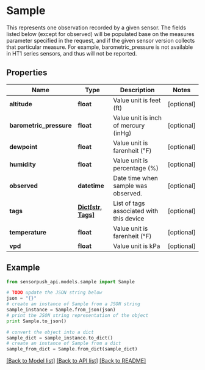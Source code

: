 # Sample

This represents one observation recorded by a given sensor. The fields listed below (except for observed) will be populated base on the measures parameter specified in the request, and if the given sensor version collects that particular measure. For example, barometric_pressure is not available in HT1 series sensors, and thus will not be reported.

## Properties
Name | Type | Description | Notes
------------ | ------------- | ------------- | -------------
**altitude** | **float** | Value unit is feet (ft) | [optional] 
**barometric_pressure** | **float** | Value unit is inch of mercury (inHg) | [optional] 
**dewpoint** | **float** | Value unit is farenheit (°F) | [optional] 
**humidity** | **float** | Value unit is percentage (%) | [optional] 
**observed** | **datetime** | Date time when sample was observed. | [optional] 
**tags** | [**Dict[str, Tags]**](Tags.md) | List of tags associated with this device | [optional] 
**temperature** | **float** | Value unit is farenheit (°F) | [optional] 
**vpd** | **float** | Value unit is kPa | [optional] 

## Example

```python
from sensorpush_api.models.sample import Sample

# TODO update the JSON string below
json = "{}"
# create an instance of Sample from a JSON string
sample_instance = Sample.from_json(json)
# print the JSON string representation of the object
print Sample.to_json()

# convert the object into a dict
sample_dict = sample_instance.to_dict()
# create an instance of Sample from a dict
sample_from_dict = Sample.from_dict(sample_dict)
```
[[Back to Model list]](../README.md#documentation-for-models) [[Back to API list]](../README.md#documentation-for-api-endpoints) [[Back to README]](../README.md)


